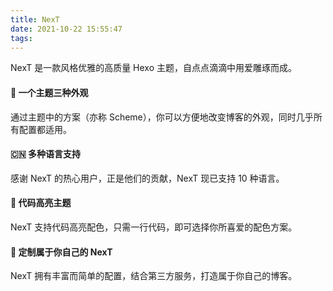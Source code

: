 ```yaml
---
title: NexT
date: 2021-10-22 15:55:47
tags:
---
```


NexT 是一款风格优雅的高质量 Hexo 主题，自点点滴滴中用爱雕琢而成。

#### 👕 一个主题三种外观

通过主题中的方案（亦称 Scheme），你可以方便地改变博客的外观，同时几乎所有配置都适用。

#### 🇨🇳 多种语言支持

感谢 NexT 的热心用户，正是他们的贡献，NexT 现已支持 10 种语言。

#### 🌈 代码高亮主题

NexT 支持代码高亮配色，只需一行代码，即可选择你所喜爱的配色方案。

#### 🔨 定制属于你自己的 NexT

NexT 拥有丰富而简单的配置，结合第三方服务，打造属于你自己的博客。
